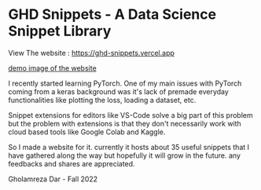 # GHD Snippets - A Data Science Snippet Library

View The website : https://ghd-snippets.vercel.app

[demo image of the website](https://github.com/Gholamrezadar/ghd-snippets-next/blob/main/images/screenshot-min.png?raw=true)

I recently started learning PyTorch. One of my main issues with PyTorch coming from a keras background was it's lack of premade everyday functionalities like plotting the loss, loading a dataset, etc.

Snippet extensions for editors like VS-Code solve a big part of this problem but the problem with extensions is that they don't necessarily work with cloud based tools like Google Colab and Kaggle.

So I made a website for it. currently it hosts about 35 useful snippets that I have gathered along the way but hopefully it will grow in the future.
any feedbacks and shares are appreciated.

Gholamreza Dar - Fall 2022
